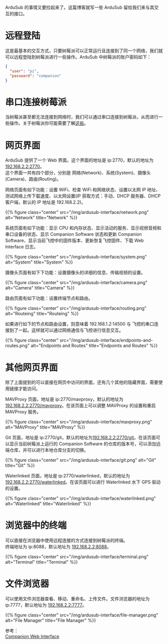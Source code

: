 ArduSub 的事情又要捡起来了。这篇博客就写一些 ArduSub 留给我们来与其交互的接口。  
<!--more-->

# 远程登陆  
这是最基本的交互方式，只要树莓派可以正常运行且连接到了同一个网络，我们就可以远程登陆到树莓派进行一些操作。ArduSub 中树莓派的账户密码如下：
``` json
{
  "user": "pi",
  "passward": "companion"
}
```

# 串口连接树莓派  
当树莓派甚至都无法连接到网络时，我们可以通过串口连接到树莓派，从而进行一些操作。关于树莓派你可能需要了解[这些](/tags/raspberry-pi/)。  

# 网页界面  
ArduSub 提供了一个 Web 界面。这个界面的地址是 ip:2770，默认的地址为 [192.168.2.2:2770](http://192.168.2.2:2770/)。  
这个界面一共有四个部分，分别是 网络(Network)、系统(System)、摄像头(Camera)、路由(Routing)。  

网络页面有如下功能：设置 WiFi、检查 WiFi 和网络状态、设置以太网 IP 地址、测试网络上传下载速度、以太网设置(IP 获取方式：手动、DHCP 服务器、DHCP 客户端，默认的 IP 地址是 192.168.2.2)。

{{% figure class="center" src="/img/ardusub-interface/network.png" alt="Network" title="Network" %}}

系统页面有如下功能：显示 CPU 和内存状态、显示活动的服务、显示视频音频和串口设备的状态、显示 Companion Software 状态和更新 Companion Software、显示当前飞控中的固件版本、更新恢复飞控固件、下载 Web Interface 日志。

{{% figure class="center" src="/img/ardusub-interface/system.png" alt="System" title="System" %}}

摄像头页面有如下下功能：设置摄像头的详细的信息、传输视频的设置。  

{{% figure class="center" src="/img/ardusub-interface/camera.png" alt="Camera" title="Camera" %}}

路由页面有如下功能：设置终端节点和路由。  

{{% figure class="center" src="/img/ardusub-interface/routing.png" alt="Routeing" title="Routeing" %}}

如果进行如下的节点和路由设置，则意味着 192.168.1.2:14500 与 飞控的串口连接到了一起。这样就可以通过网络通信与飞控进行信息交互。

{{% figure class="center" src="/img/ardusub-interface/endpoints-and-routes.png" alt="Endpoints and Routes" title="Endpoints and Routes" %}}

# 其他网页界面

除了上面提到的可以直接在网页中访问的界面，还有几个其他的隐藏界面，需要使用链接才能访问。  

MAVProxy 页面，地址是 ip:2770/mavproxy，默认的地址为 [192.168.2.2:2770/mavproxy](http://192.168.2.2:2770/mavproxy)。在该页面上可以调整 MAVProxy 的设置和重启 MAVProxy 服务。

{{% figure class="center" src="/img/ardusub-interface/mavproxy.png" alt="MAVProxy" title="MAVProxy" %}}

Git 页面，地址是 ip:2770/git，默认的地址为[192.168.2.2:2770/git](http://192.168.2.2:2770/git)。在该页面可以显示当前树莓派上运行的 Companion Software 的仓库的版本号，可以添加远端仓库，并可以进行本地仓库分支的切换。

{{% figure class="center" src="/img/ardusub-interface/git.png" alt="Git" title="Git" %}}

Waterlinked 页面，地址是 ip:2770/waterlinked，默认的地址为[192.168.2.2:2770/waterlinked](http://192.168.2.2:2770/waterlinked)。在该页面可以进行 Waterlinked 水下 GPS 驱动的设置。

{{% figure class="center" src="/img/ardusub-interface/waterlinked.png" alt="Waterlinked" title="Waterlinked" %}}

# 浏览器中的终端   

可以直接在浏览器中使用远程连接的方式连接到树莓派的终端。  
终端地址为 ip:8088，默认地址为 [192.168.2.2:8088](http://192.168.2.2:8088/)。

{{% figure class="center" src="/img/ardusub-interface/terminal.png" alt="Terminal" title="Terminal" %}}

# 文件浏览器  

可以使用文件浏览器查看、移动、重命名、上传文件。文件浏览器的地址为 ip:7777，默认地址为 [192.168.2.2:7777](http://192.168.2.2:7777/)。  

{{% figure class="center" src="/img/ardusub-interface/file-manager.png" alt="File Manager" title="File Manager" %}}

参考：  
[Companion Web Interface](https://www.ardusub.com/operators-manual/companion-web.html)  

